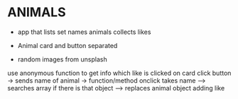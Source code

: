 # ANIMALS

- app that lists set names animals collects likes

- Animal card and button separated
- random images from unsplash

<!--This is how u search random pic with keyword src={`https://source.unsplash.com/1600x900/?${props.title}`} -->

use anonymous function to get info which like is clicked
on card click button -> sends name of animal -> function/method onclick takes name --> searches array if there is that object --> replaces animal object adding like
